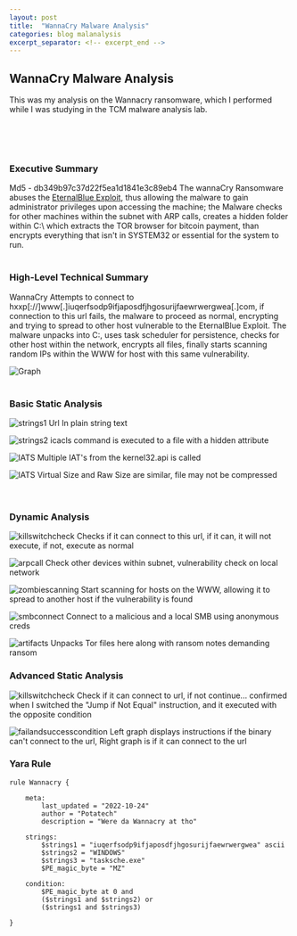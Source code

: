 ```yaml
---
layout: post
title:  "WannaCry Malware Analysis"
categories: blog malanalysis 
excerpt_separator: <!-- excerpt_end -->
---
```

## WannaCry Malware Analysis

<!-- excerpt_start -->
This was my analysis on the Wannacry ransomware, which I performed while I was studying in the TCM malware analysis lab.
<!-- excerpt_end -->
<br>
<br>
<br>

### Executive Summary
Md5 - db349b97c37d22f5ea1d1841e3c89eb4
The wannaCry Ransomware abuses the [EternalBlue Exploit](https://www.avast.com/c-eternalblue), thus allowing the malware
to gain administrator privileges upon accessing the machine; the Malware checks for other machines within
the subnet with ARP calls, creates a hidden folder within C:\ which extracts the TOR browser for bitcoin payment, than encrypts everything
that isn't in SYSTEM32 or essential for the system to run.
<br>
<br>

### High-Level Technical Summary
WannaCry Attempts to connect to hxxp[://]www[.]iuqerfsodp9ifjaposdfjhgosurijfaewrwergwea[.]com, if connection to this url fails, the malware to proceed as normal, encrypting
and trying to spread to other host vulnerable to the EternalBlue Exploit. The malware unpacks into C:\, uses task scheduler for 
persistence, checks for other host within the network, encrypts all files, finally starts scanning random IPs within the WWW 
for host with this same vulnerability.

![Graph](/images/Wannacry/WannacryGraph.jpeg)
<br>
<br>

### Basic Static Analysis
![strings1](/images/Wannacry/strings1.jpeg)
Url In plain string text
<br>

![strings2](/images/Wannacry/strings2.jpeg)
icacls command is executed to a file with a hidden attribute
<br>

![IATS](/images/Wannacry/IATs.jpeg)
Multiple IAT's from the kernel32.api is called
<br>

![IATS](/images/Wannacry/Compression.jpeg)
Virtual Size and Raw Size are similar, file may not be compressed
<br>
<br>
<br>

### Dynamic Analysis
![killswitchcheck](/images/Wannacry/Calltokillswitch.jpeg)
Checks if it can connect to this url, if it can, it will not execute, if not, execute as normal

![arpcall](/images/Wannacry/arpcalls.jpeg)
Check other devices within subnet, vulnerability check on local network
<br>

![zombiescanning](/images/Wannacry/zombiescanvuln.jpeg)
Start scanning for hosts on the WWW, allowing it to spread to another host if the vulnerability is found
<br>

![smbconnect](/images/Wannacry/callstomalicioussmbs.jpeg)
Connect to a malicious and a local SMB using anonymous creds
<br>

![artifacts](/images/Wannacry/unpackedartifacts.jpeg)
Unpacks Tor files here along with ransom notes demanding ransom
<br>

### Advanced Static Analysis
![killswitchcheck](/images/Wannacry/killswitchx86.jpeg)
Check if it can connect to url, if not continue... confirmed when I switched the "Jump if Not Equal" instruction, and it executed with the opposite condition
<br>

![failandsuccesscondition](/images/Wannacry/continueifnotfound.jpeg)
Left graph displays instructions if the binary can't connect to the url, Right graph is if it can connect to the url
<br>

### Yara Rule


```yara
rule Wannacry {

	meta:
		last_updated = "2022-10-24"
		author = "Potatech"
		description = "Were da Wannacry at tho"

	strings:
		$strings1 = "iuqerfsodp9ifjaposdfjhgosurijfaewrwergwea" ascii
		$strings2 = "WINDOWS"
		$strings3 = "tasksche.exe"
		$PE_magic_byte = "MZ"

	condition:
		$PE_magic_byte at 0 and
		($strings1 and $strings2) or
		($strings1 and $strings3)
			 
}
```